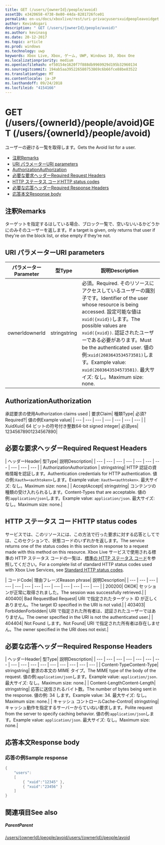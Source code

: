 ```yaml
---
title: GET (/users/{ownerId}/people/avoid)
assetID: e3420658-4738-8e80-44da-8281726fce01
permalink: en-us/docs/xboxlive/rest/uri-privacyusersxuidpeopleavoidget.html
author: KevinAsgari
description: " GET (/users/{ownerId}/people/avoid)"
ms.author: kevinasg
ms.date: 20-12-2017
ms.topic: article
ms.prod: windows
ms.technology: uwp
keywords: Xbox Live, Xbox, ゲーム, UWP, Windows 10, Xbox One
ms.localizationpriority: medium
ms.openlocfilehash: ef50154e1620f7f888db9969929d195b32960134
ms.sourcegitcommit: 194ab5aa395226580753869c6b66fce88be83522
ms.translationtype: MT
ms.contentlocale: ja-JP
ms.lasthandoff: 09/24/2018
ms.locfileid: "4154166"
---
```

# <a name="get-usersowneridpeopleavoid"></a><span data-ttu-id="2cb4a-104">GET (/users/{ownerId}/people/avoid)</span><span class="sxs-lookup"><span data-stu-id="2cb4a-104">GET (/users/{ownerId}/people/avoid)</span></span>
<span data-ttu-id="2cb4a-105">ユーザーの避ける一覧を取得します。</span><span class="sxs-lookup"><span data-stu-id="2cb4a-105">Gets the Avoid list for a user.</span></span>

  * [<span data-ttu-id="2cb4a-106">注釈</span><span class="sxs-lookup"><span data-stu-id="2cb4a-106">Remarks</span></span>](#ID4EQ)
  * [<span data-ttu-id="2cb4a-107">URI パラメーター</span><span class="sxs-lookup"><span data-stu-id="2cb4a-107">URI parameters</span></span>](#ID4EZ)
  * [<span data-ttu-id="2cb4a-108">Authorization</span><span class="sxs-lookup"><span data-stu-id="2cb4a-108">Authorization</span></span>](#ID4EEB)
  * [<span data-ttu-id="2cb4a-109">必要な要求ヘッダー</span><span class="sxs-lookup"><span data-stu-id="2cb4a-109">Required Request Headers</span></span>](#ID4EJC)
  * [<span data-ttu-id="2cb4a-110">HTTP ステータス コード</span><span class="sxs-lookup"><span data-stu-id="2cb4a-110">HTTP status codes</span></span>](#ID4EYD)
  * [<span data-ttu-id="2cb4a-111">必要な応答ヘッダー</span><span class="sxs-lookup"><span data-stu-id="2cb4a-111">Required Response Headers</span></span>](#ID4E1F)
  * [<span data-ttu-id="2cb4a-112">応答本文</span><span class="sxs-lookup"><span data-stu-id="2cb4a-112">Response body</span></span>](#ID4ESH)

<a id="ID4EQ"></a>


## <a name="remarks"></a><span data-ttu-id="2cb4a-113">注釈</span><span class="sxs-lookup"><span data-stu-id="2cb4a-113">Remarks</span></span>

<span data-ttu-id="2cb4a-114">ターゲットを指定するはしている場合、ブロック一覧で、空いないいるかどうかにのみそのユーザーを返します。</span><span class="sxs-lookup"><span data-stu-id="2cb4a-114">If a target is given, only returns that user if they're on the block list, or else empty if they're not.</span></span>

<a id="ID4EZ"></a>


## <a name="uri-parameters"></a><span data-ttu-id="2cb4a-115">URI パラメーター</span><span class="sxs-lookup"><span data-stu-id="2cb4a-115">URI parameters</span></span>

| <span data-ttu-id="2cb4a-116">パラメーター</span><span class="sxs-lookup"><span data-stu-id="2cb4a-116">Parameter</span></span>| <span data-ttu-id="2cb4a-117">型</span><span class="sxs-lookup"><span data-stu-id="2cb4a-117">Type</span></span>| <span data-ttu-id="2cb4a-118">説明</span><span class="sxs-lookup"><span data-stu-id="2cb4a-118">Description</span></span>|
| --- | --- | --- |
| <span data-ttu-id="2cb4a-119">ownerId</span><span class="sxs-lookup"><span data-stu-id="2cb4a-119">ownerId</span></span>| <span data-ttu-id="2cb4a-120">string</span><span class="sxs-lookup"><span data-stu-id="2cb4a-120">string</span></span>| <span data-ttu-id="2cb4a-121">必須。</span><span class="sxs-lookup"><span data-stu-id="2cb4a-121">Required.</span></span> <span data-ttu-id="2cb4a-122">そのリソースにアクセスしているユーザーの識別子です。</span><span class="sxs-lookup"><span data-stu-id="2cb4a-122">Identifier of the user whose resource is being accessed.</span></span> <span data-ttu-id="2cb4a-123">設定可能な値は<code>xuid({xuid})</code>します。</span><span class="sxs-lookup"><span data-stu-id="2cb4a-123">The possible values are <code>xuid({xuid})</code>.</span></span> <span data-ttu-id="2cb4a-124">認証されたユーザーである必要があります。</span><span class="sxs-lookup"><span data-stu-id="2cb4a-124">Must be the authenticated user.</span></span> <span data-ttu-id="2cb4a-125">値の例:<code>xuid(2603643534573581)</code>します。</span><span class="sxs-lookup"><span data-stu-id="2cb4a-125">Example value: <code>xuid(2603643534573581)</code>.</span></span> <span data-ttu-id="2cb4a-126">最大サイズ: なし。</span><span class="sxs-lookup"><span data-stu-id="2cb4a-126">Maximum size: none.</span></span> |

<a id="ID4EEB"></a>


## <a name="authorization"></a><span data-ttu-id="2cb4a-127">Authorization</span><span class="sxs-lookup"><span data-stu-id="2cb4a-127">Authorization</span></span>

<span data-ttu-id="2cb4a-128">承認要求の使用</span><span class="sxs-lookup"><span data-stu-id="2cb4a-128">Authorization claims used</span></span> | <span data-ttu-id="2cb4a-129">要求</span><span class="sxs-lookup"><span data-stu-id="2cb4a-129">Claim</span></span>| <span data-ttu-id="2cb4a-130">種類</span><span class="sxs-lookup"><span data-stu-id="2cb4a-130">Type</span></span>| <span data-ttu-id="2cb4a-131">必須?</span><span class="sxs-lookup"><span data-stu-id="2cb4a-131">Required?</span></span>| <span data-ttu-id="2cb4a-132">値の例</span><span class="sxs-lookup"><span data-stu-id="2cb4a-132">Example value</span></span>|
| --- | --- | --- | --- | --- | --- | --- |
| <span data-ttu-id="2cb4a-133">Xuid</span><span class="sxs-lookup"><span data-stu-id="2cb4a-133">Xuid</span></span>| <span data-ttu-id="2cb4a-134">64 ビットの符号付き整数</span><span class="sxs-lookup"><span data-stu-id="2cb4a-134">64-bit signed integer</span></span>| <span data-ttu-id="2cb4a-135">必須</span><span class="sxs-lookup"><span data-stu-id="2cb4a-135">yes</span></span>| <span data-ttu-id="2cb4a-136">1234567890</span><span class="sxs-lookup"><span data-stu-id="2cb4a-136">1234567890</span></span>|

<a id="ID4EJC"></a>


## <a name="required-request-headers"></a><span data-ttu-id="2cb4a-137">必要な要求ヘッダー</span><span class="sxs-lookup"><span data-stu-id="2cb4a-137">Required Request Headers</span></span>

| <span data-ttu-id="2cb4a-138">ヘッダー</span><span class="sxs-lookup"><span data-stu-id="2cb4a-138">Header</span></span>| <span data-ttu-id="2cb4a-139">型</span><span class="sxs-lookup"><span data-stu-id="2cb4a-139">Type</span></span>| <span data-ttu-id="2cb4a-140">説明</span><span class="sxs-lookup"><span data-stu-id="2cb4a-140">Description</span></span>|
| --- | --- | --- | --- | --- | --- | --- | --- | --- | --- |
| <span data-ttu-id="2cb4a-141">Authorization</span><span class="sxs-lookup"><span data-stu-id="2cb4a-141">Authorization</span></span> | <span data-ttu-id="2cb4a-142">string</span><span class="sxs-lookup"><span data-stu-id="2cb4a-142">string</span></span>| <span data-ttu-id="2cb4a-143">HTTP 認証の資格情報を認証します。</span><span class="sxs-lookup"><span data-stu-id="2cb4a-143">Authentication credentials for HTTP authentication.</span></span> <span data-ttu-id="2cb4a-144">値の例:<code>Xauth=&lt;authtoken></code>します。</span><span class="sxs-lookup"><span data-stu-id="2cb4a-144">Example value: <code>Xauth=&lt;authtoken></code>.</span></span> <span data-ttu-id="2cb4a-145">最大サイズ: なし。</span><span class="sxs-lookup"><span data-stu-id="2cb4a-145">Maximum size: none.</span></span>|
| <span data-ttu-id="2cb4a-146">Accept</span><span class="sxs-lookup"><span data-stu-id="2cb4a-146">Accept</span></span>| <span data-ttu-id="2cb4a-147">string</span><span class="sxs-lookup"><span data-stu-id="2cb4a-147">string</span></span>| <span data-ttu-id="2cb4a-148">コンテンツの種類の受け入れられるします。</span><span class="sxs-lookup"><span data-stu-id="2cb4a-148">Content-Types that are acceptable.</span></span> <span data-ttu-id="2cb4a-149">値の例:<code>application/json</code>します。</span><span class="sxs-lookup"><span data-stu-id="2cb4a-149">Example value: <code>application/json</code>.</span></span> <span data-ttu-id="2cb4a-150">最大サイズ: なし。</span><span class="sxs-lookup"><span data-stu-id="2cb4a-150">Maximum size: none.</span></span>|

<a id="ID4EYD"></a>


## <a name="http-status-codes"></a><span data-ttu-id="2cb4a-151">HTTP ステータス コード</span><span class="sxs-lookup"><span data-stu-id="2cb4a-151">HTTP status codes</span></span>

<span data-ttu-id="2cb4a-152">サービスでは、このリソースには、この方法で行った要求に対する応答としてでは、このセクションで、状態コードのいずれかを返します。</span><span class="sxs-lookup"><span data-stu-id="2cb4a-152">The service returns one of the status codes in this section in response to a request made with this method on this resource.</span></span> <span data-ttu-id="2cb4a-153">Xbox Live サービスで使用される標準の HTTP ステータス コードの一覧は、[標準の HTTP ステータス コード](../../additional/httpstatuscodes.md)を参照してください。</span><span class="sxs-lookup"><span data-stu-id="2cb4a-153">For a complete list of standard HTTP status codes used with Xbox Live Services, see [Standard HTTP status codes](../../additional/httpstatuscodes.md).</span></span>

| <span data-ttu-id="2cb4a-154">コード</span><span class="sxs-lookup"><span data-stu-id="2cb4a-154">Code</span></span>| <span data-ttu-id="2cb4a-155">理由フレーズ</span><span class="sxs-lookup"><span data-stu-id="2cb4a-155">Reason phrase</span></span>| <span data-ttu-id="2cb4a-156">説明</span><span class="sxs-lookup"><span data-stu-id="2cb4a-156">Description</span></span>|
| --- | --- | --- | --- | --- | --- | --- | --- | --- | --- | --- | --- | --- |
| <span data-ttu-id="2cb4a-157">200</span><span class="sxs-lookup"><span data-stu-id="2cb4a-157">200</span></span>| <span data-ttu-id="2cb4a-158">OK</span><span class="sxs-lookup"><span data-stu-id="2cb4a-158">OK</span></span>| <span data-ttu-id="2cb4a-159">セッションが正常に取得されました。</span><span class="sxs-lookup"><span data-stu-id="2cb4a-159">The session was successfully retrieved.</span></span>|
| <span data-ttu-id="2cb4a-160">400</span><span class="sxs-lookup"><span data-stu-id="2cb4a-160">400</span></span>| <span data-ttu-id="2cb4a-161">Bad Request</span><span class="sxs-lookup"><span data-stu-id="2cb4a-161">Bad Request</span></span>| <span data-ttu-id="2cb4a-162">URI で指定されたターゲット ID が正しくありません。</span><span class="sxs-lookup"><span data-stu-id="2cb4a-162">The target ID specified in the URI is not valid.</span></span>|
| <span data-ttu-id="2cb4a-163">403</span><span class="sxs-lookup"><span data-stu-id="2cb4a-163">403</span></span>| <span data-ttu-id="2cb4a-164">Forbidden</span><span class="sxs-lookup"><span data-stu-id="2cb4a-164">Forbidden</span></span>| <span data-ttu-id="2cb4a-165">URI で指定された所有者は、認証されたユーザーではありません。</span><span class="sxs-lookup"><span data-stu-id="2cb4a-165">The owner specified in the URI is not the authenticated user.</span></span>|
| <span data-ttu-id="2cb4a-166">404</span><span class="sxs-lookup"><span data-stu-id="2cb4a-166">404</span></span>| <span data-ttu-id="2cb4a-167">Not Found します。</span><span class="sxs-lookup"><span data-stu-id="2cb4a-167">Not Found</span></span>| <span data-ttu-id="2cb4a-168">URI で指定された所有者は存在しません。</span><span class="sxs-lookup"><span data-stu-id="2cb4a-168">The owner specified in the URI does not exist.</span></span>|

<a id="ID4E1F"></a>


## <a name="required-response-headers"></a><span data-ttu-id="2cb4a-169">必要な応答ヘッダー</span><span class="sxs-lookup"><span data-stu-id="2cb4a-169">Required Response Headers</span></span>

| <span data-ttu-id="2cb4a-170">ヘッダー</span><span class="sxs-lookup"><span data-stu-id="2cb4a-170">Header</span></span>| <span data-ttu-id="2cb4a-171">型</span><span class="sxs-lookup"><span data-stu-id="2cb4a-171">Type</span></span>| <span data-ttu-id="2cb4a-172">説明</span><span class="sxs-lookup"><span data-stu-id="2cb4a-172">Description</span></span>|
| --- | --- | --- | --- | --- | --- | --- | --- | --- | --- | --- | --- | --- | --- | --- | --- |
| <span data-ttu-id="2cb4a-173">Content-Type</span><span class="sxs-lookup"><span data-stu-id="2cb4a-173">Content-Type</span></span>| <span data-ttu-id="2cb4a-174">string</span><span class="sxs-lookup"><span data-stu-id="2cb4a-174">string</span></span>| <span data-ttu-id="2cb4a-175">要求の本文の MIME タイプ。</span><span class="sxs-lookup"><span data-stu-id="2cb4a-175">The MIME type of the body of the request.</span></span> <span data-ttu-id="2cb4a-176">値の例:<code>application/json</code>します。</span><span class="sxs-lookup"><span data-stu-id="2cb4a-176">Example value: <code>application/json</code>.</span></span> <span data-ttu-id="2cb4a-177">最大サイズ: なし。</span><span class="sxs-lookup"><span data-stu-id="2cb4a-177">Maximum size: none.</span></span>|
| <span data-ttu-id="2cb4a-178">Content-Length</span><span class="sxs-lookup"><span data-stu-id="2cb4a-178">Content-Length</span></span>| <span data-ttu-id="2cb4a-179">string</span><span class="sxs-lookup"><span data-stu-id="2cb4a-179">string</span></span>| <span data-ttu-id="2cb4a-180">応答に送信されるバイト数。</span><span class="sxs-lookup"><span data-stu-id="2cb4a-180">The number of bytes being sent in the response.</span></span> <span data-ttu-id="2cb4a-181">値の例: 34 します。</span><span class="sxs-lookup"><span data-stu-id="2cb4a-181">Example value: 34.</span></span> <span data-ttu-id="2cb4a-182">最大サイズ: なし。</span><span class="sxs-lookup"><span data-stu-id="2cb4a-182">Maximum size: none.</span></span>|
| <span data-ttu-id="2cb4a-183">キャッシュ コントロール</span><span class="sxs-lookup"><span data-stu-id="2cb4a-183">Cache-Control</span></span>| <span data-ttu-id="2cb4a-184">string</span><span class="sxs-lookup"><span data-stu-id="2cb4a-184">string</span></span>| <span data-ttu-id="2cb4a-185">キャッシュ動作を指定するサーバーからていねい要求します。</span><span class="sxs-lookup"><span data-stu-id="2cb4a-185">Polite request from the server to specify caching behavior.</span></span> <span data-ttu-id="2cb4a-186">値の例:<code>application/json</code>します。</span><span class="sxs-lookup"><span data-stu-id="2cb4a-186">Example value: <code>application/json</code>.</span></span> <span data-ttu-id="2cb4a-187">最大サイズ: なし。</span><span class="sxs-lookup"><span data-stu-id="2cb4a-187">Maximum size: none.</span></span>|

<a id="ID4ESH"></a>


## <a name="response-body"></a><span data-ttu-id="2cb4a-188">応答本文</span><span class="sxs-lookup"><span data-stu-id="2cb4a-188">Response body</span></span>

<a id="ID4EYH"></a>


### <a name="sample-response"></a><span data-ttu-id="2cb4a-189">応答の例</span><span class="sxs-lookup"><span data-stu-id="2cb4a-189">Sample response</span></span>


```cpp
{
    "users":
    [
        { "xuid":"12345" },
        { "xuid":"23456" }
    ]
}

```


<a id="ID4EDAAC"></a>


## <a name="see-also"></a><span data-ttu-id="2cb4a-190">関連項目</span><span class="sxs-lookup"><span data-stu-id="2cb4a-190">See also</span></span>

<a id="ID4EFAAC"></a>


##### <a name="parent"></a><span data-ttu-id="2cb4a-191">Parent</span><span class="sxs-lookup"><span data-stu-id="2cb4a-191">Parent</span></span>

[<span data-ttu-id="2cb4a-192">/users/{ownerId}/people/avoid</span><span class="sxs-lookup"><span data-stu-id="2cb4a-192">/users/{ownerId}/people/avoid</span></span>](uri-privacyusersxuidpeopleavoid.md)
